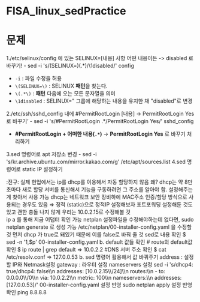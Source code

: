 # FISA_linux_sedPractice

# 문제
1./etc/selinux/config 에 있는 SELINUX=[내용] 사항 어떤 내용이든 -> disabled 로 바꾸기!
	- sed -i 's/\(SELINUX=\)\(.*\)/\1disabled/' config
 - `-i` : 파일 수정을 허용
- `\(SELINUX=\)` : SELINUX **패턴**을 찾는다.
- `\(.*\)` : **패턴** 다음에 오는 모든 문자열을 의미
- `\1disabled` : SELINUX=" 그룹에 해당하는 내용을 유지한 채 "disabled"로 변경

2./etc/ssh/sshd_config 내에 #PermitRootLogin [내용] → PermitRootLogin Yes 로 바꾸기’
	- sed -i 's/#PermitRootLogin .*/PermitRootLogin Yes/' sshd_config
 - **#PermitRootLogin + 어떠한 내용(`.*`)** → **PermitRootLogin Yes** 로 바꾸기 처리하기

3.sed 명령어로 apt 저장소 변경
	- sed -i 's/kr.archive.ubuntu.com/mirror.kakao.com/g' /etc/apt/sources.list 
4.sed 명령어로 static IP 설정하기
<aside> :전구: 실제 현업에서는 ip를 dhcp를 이용해서 자동 할당하지 않음
왜?
dhcp는 약 8만초마다 새로 할당
서버를 통신해서 기능을 구동하려면 그 주소를 알아야 함. 설정해주는게 찾아서 사용 가능
dhcp는 네트워크 보안 장비하에 MAC주소 인증/할당 방식으로 사용되는 경우도 있음
⇒ 정적 (static)으로 정적IP 설정해보자 포트포워딩 설정해둔 것도 있고 괜한 충돌 나지 않게 우리는 10.0.2.15로 수정해볼 것
</aside>
ip a 를 통해 지금 어댑터 확인 가능
netplan 설정파일을 수정해야하는데 없다면, sudo netplan generate 로 생성 가능
/etc/netplan/00-installer-config.yaml 을 수정할 것
먼저 dhcp 가 true로 돼있기 때문에 이를 false로 바꿔 줄 것
sed로 내용 확인
$ sed -n '1,$p' 00-installer-config.yaml
b. default 값들 확인
# route의 default값 확인
$ ip route | grep default
=> 10.0.2.2
#DNS 서버 주소 확인
$ cat /etc/resolv.conf
=> 127.0.0.53
b. sed 명령어 활용해서 값 바꿔주기
address : 설정할 IP와 Netmask설정
gateway : 라우터 설정
nameservers 설정
sed -i 's/dhcp4: true/dhcp4: false\\n      addresses: [10.0.2.15\\/24]\\n      routes:\\n        - to: 0.0.0.0\\/0\\n          via: 10.0.2.2\\n          metric: 100\\n      nameservers:\\n        addresses: [127.0.0.53]/' 00-installer-config.yaml
설정 반영
sudo netplan apply
설정 반영 확인
ping 8.8.8.8 
